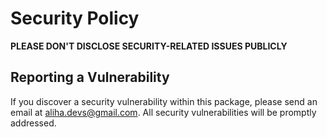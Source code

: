 # Security Policy

**PLEASE DON'T DISCLOSE SECURITY-RELATED ISSUES PUBLICLY**

## Reporting a Vulnerability

If you discover a security vulnerability within this package, please send an email at <aliha.devs@gmail.com>. All security vulnerabilities will be promptly addressed.
